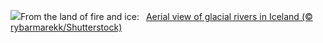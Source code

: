 ![](https://www.bing.com/th?id=OHR.GlacialRivers_EN-US4356459123_UHD.jpg&w=1000)From the land of fire and ice:&nbsp;&ensp;[Aerial view of glacial rivers in Iceland (© rybarmarekk/Shutterstock)](https://www.bing.com/th?id=OHR.GlacialRivers_EN-US4356459123_UHD.jpg)
<br><br/>
